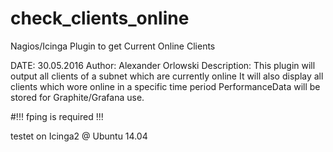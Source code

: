 # check_clients_online
Nagios/Icinga Plugin to get Current Online Clients

DATE: 30.05.2016
Author: Alexander Orlowski
Description:
This plugin will output all clients of a subnet which are currently online
It will also display all clients which wore online in a specific time period
PerformanceData will be stored for Graphite/Grafana use.

#!!! fping is required !!!

testet on Icinga2 @ Ubuntu 14.04
